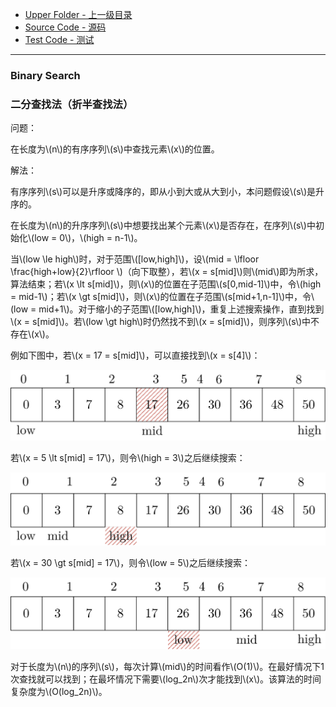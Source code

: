 * [Upper Folder - 上一级目录](../)
* [Source Code - 源码](https://github.com/zhaochenyou/Way-to-Algorithm/blob/master/src/Search/BinarySearch.hpp)
* [Test Code - 测试](https://github.com/zhaochenyou/Way-to-Algorithm/blob/master/src/Search/BinarySearch.cpp)

--------

### Binary Search
### 二分查找法（折半查找法）
<div>
问题：
<p id="i">在长度为\(n\)的有序序列\(s\)中查找元素\(x\)的位置。 </p>
解法：
<p id="i">有序序列\(s\)可以是升序或降序的，即从小到大或从大到小，本问题假设\(s\)是升序的。 </p>
<p id="i">在长度为\(n\)的升序序列\(s\)中想要找出某个元素\(x\)是否存在，在序列\(s\)中初始化\(low = 0\)，\(high = n-1\)。 </p>
<p id="i">当\(low \le high\)时，对于范围\([low,high]\)，设\(mid = \lfloor \frac{high+low}{2}\rfloor \)（向下取整），若\(x = s[mid]\)则\(mid\)即为所求，算法结束；若\(x \lt s[mid]\)，则\(x\)的位置在子范围\(s[0,mid-1]\)中，令\(high = mid-1\)；若\(x \gt s[mid]\)，则\(x\)的位置在子范围\(s[mid+1,n-1]\)中，令\(low = mid+1\)。对于缩小的子范围\([low,high]\)，重复上述搜索操作，直到找到\(x = s[mid]\)。若\(low \gt high\)时仍然找不到\(x = s[mid]\)，则序列\(s\)中不存在\(x\)。 </p>
<p id="i">例如下图中，若\(x = 17 = s[mid]\)，可以直接找到\(x = s[4]\)： </p>
<p id="c"><img src="../res/BinarySearch1.svg" /></p>
<p id="i">若\(x = 5 \lt s[mid] = 17\)，则令\(high = 3\)之后继续搜索： </p>
<p id="c"><img src="../res/BinarySearch2.svg" /></p>
<p id="i">若\(x = 30 \gt s[mid] = 17\)，则令\(low = 5\)之后继续搜索： </p>
<p id="c"><img src="../res/BinarySearch3.svg" /></p>
<p id="i">对于长度为\(n\)的序列\(s\)，每次计算\(mid\)的时间看作\(O(1)\)。在最好情况下1次查找就可以找到；在最坏情况下需要\(log_2⁡n\)次才能找到\(x\)。该算法的时间复杂度为\(O(log_2⁡n)\)。 </p>
</div>
